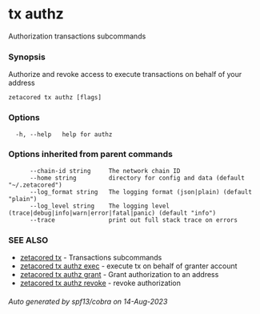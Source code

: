 # tx authz

Authorization transactions subcommands

### Synopsis

Authorize and revoke access to execute transactions on behalf of your address

```
zetacored tx authz [flags]
```

### Options

```
  -h, --help   help for authz
```

### Options inherited from parent commands

```
      --chain-id string     The network chain ID
      --home string         directory for config and data (default "~/.zetacored")
      --log_format string   The logging format (json|plain) (default "plain")
      --log_level string    The logging level (trace|debug|info|warn|error|fatal|panic) (default "info")
      --trace               print out full stack trace on errors
```

### SEE ALSO

* [zetacored tx](zetacored_tx.md)	 - Transactions subcommands
* [zetacored tx authz exec](zetacored_tx_authz_exec.md)	 - execute tx on behalf of granter account
* [zetacored tx authz grant](zetacored_tx_authz_grant.md)	 - Grant authorization to an address
* [zetacored tx authz revoke](zetacored_tx_authz_revoke.md)	 - revoke authorization

###### Auto generated by spf13/cobra on 14-Aug-2023
